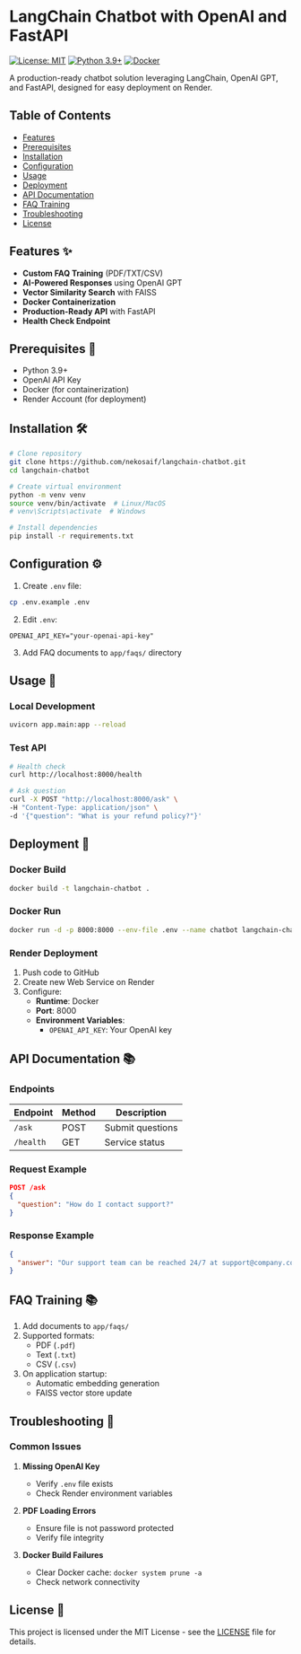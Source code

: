 # LangChain Chatbot with OpenAI and FastAPI

[![License: MIT](https://img.shields.io/badge/License-MIT-yellow.svg)](https://opensource.org/licenses/MIT)
[![Python 3.9+](https://img.shields.io/badge/Python-3.9%2B-blue.svg)](https://www.python.org/)
[![Docker](https://img.shields.io/badge/Docker-✓-blue.svg)](https://www.docker.com/)

A production-ready chatbot solution leveraging LangChain, OpenAI GPT, and FastAPI, designed for easy deployment on Render.

## Table of Contents
- [Features](#features)
- [Prerequisites](#prerequisites)
- [Installation](#installation)
- [Configuration](#configuration)
- [Usage](#usage)
- [Deployment](#deployment)
- [API Documentation](#api-documentation)
- [FAQ Training](#faq-training)
- [Troubleshooting](#troubleshooting)
- [License](#license)

## Features ✨
- **Custom FAQ Training** (PDF/TXT/CSV)
- **AI-Powered Responses** using OpenAI GPT
- **Vector Similarity Search** with FAISS
- **Docker Containerization**
- **Production-Ready API** with FastAPI
- **Health Check Endpoint**

## Prerequisites 👋
- Python 3.9+
- OpenAI API Key
- Docker (for containerization)
- Render Account (for deployment)

## Installation 🛠️

```bash
# Clone repository
git clone https://github.com/nekosaif/langchain-chatbot.git
cd langchain-chatbot

# Create virtual environment
python -m venv venv
source venv/bin/activate  # Linux/MacOS
# venv\Scripts\activate  # Windows

# Install dependencies
pip install -r requirements.txt
```

## Configuration ⚙️

1. Create `.env` file:
```bash
cp .env.example .env
```

2. Edit `.env`:
```env
OPENAI_API_KEY="your-openai-api-key"
```

3. Add FAQ documents to `app/faqs/` directory

## Usage 🚀

### Local Development
```bash
uvicorn app.main:app --reload
```

### Test API
```bash
# Health check
curl http://localhost:8000/health

# Ask question
curl -X POST "http://localhost:8000/ask" \
-H "Content-Type: application/json" \
-d '{"question": "What is your refund policy?"}'
```

## Deployment 🐳

### Docker Build
```bash
docker build -t langchain-chatbot .
```

### Docker Run
```bash
docker run -d -p 8000:8000 --env-file .env --name chatbot langchain-chatbot
```

### Render Deployment
1. Push code to GitHub
2. Create new Web Service on Render
3. Configure:
   - **Runtime**: Docker
   - **Port**: 8000
   - **Environment Variables**:
     - `OPENAI_API_KEY`: Your OpenAI key

## API Documentation 📚

### Endpoints

| Endpoint | Method | Description |
|----------|--------|-------------|
| `/ask`   | POST   | Submit questions |
| `/health`| GET    | Service status |

### Request Example
```json
POST /ask
{
  "question": "How do I contact support?"
}
```

### Response Example
```json
{
  "answer": "Our support team can be reached 24/7 at support@company.com..."
}
```

## FAQ Training 📚

1. Add documents to `app/faqs/`
2. Supported formats:
   - PDF (`.pdf`)
   - Text (`.txt`)
   - CSV (`.csv`)
3. On application startup:
   - Automatic embedding generation
   - FAISS vector store update

## Troubleshooting 🔧

### Common Issues
1. **Missing OpenAI Key**
   - Verify `.env` file exists
   - Check Render environment variables

2. **PDF Loading Errors**
   - Ensure file is not password protected
   - Verify file integrity

3. **Docker Build Failures**
   - Clear Docker cache: `docker system prune -a`
   - Check network connectivity

## License 📝
This project is licensed under the MIT License - see the [LICENSE](LICENSE) file for details.
